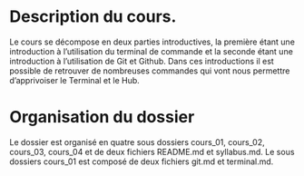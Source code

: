 # Description du cours.

Le cours se décompose en deux parties introductives, la première étant une introduction à l’utilisation du terminal de commande et la seconde étant une introduction à l’utilisation de Git et Github. Dans ces introductions il est possible de retrouver de nombreuses commandes qui vont nous permettre d’apprivoiser le Terminal et le Hub.

# Organisation du dossier 

Le dossier est organisé en quatre sous dossiers cours_01, cours_02, cours_03, cours_04 et de deux fichiers README.md et syllabus.md. Le sous dossiers cours_01 est composé de deux fichiers git.md et terminal.md.
